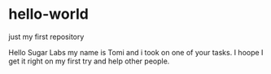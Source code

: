 # hello-world
just my first repository

Hello Sugar Labs my name is Tomi and i took on one of your tasks.
I hoope I get it right on my first try and help other people.
